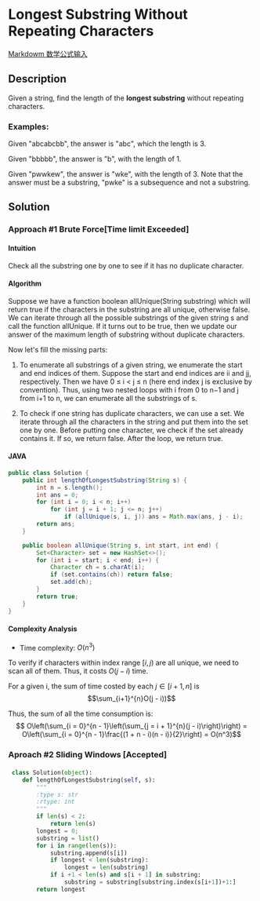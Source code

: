 # Longest Substring Without Repeating Characters
[Markdowm 数学公式输入](http://www.cnblogs.com/q735613050/p/7253073.html)
## Description
Given a string, find the length of the **longest substring** without repeating characters.

### Examples:

Given "abcabcbb", the answer is "abc", which the length is 3.

Given "bbbbb", the answer is "b", with the length of 1.

Given "pwwkew", the answer is "wke", with the length of 3. Note that the answer must be a substring, "pwke" is a subsequence and not a substring.

## Solution

### Approach #1 Brute Force[Time limit Exceeded]

#### Intuition

Check all the substring one by one to see if it has no duplicate character.

#### Algorithm
Suppose we have a function boolean allUnique(String substring) which will return true if the characters in the substring are all unique, otherwise false. We can iterate through all the possible substrings of the given string s and call the function allUnique. If it turns out to be true, then we update our answer of the maximum length of substring without duplicate characters.

Now let's fill the missing parts:

1. To enumerate all substrings of a given string, we enumerate the start and end indices of them. Suppose the start and end indices are ii and jj, respectively. Then we have 0 ≤ i < j ≤ n (here end index j is exclusive by convention). Thus, using two nested loops with i from 0 to n−1 and j from i+1 to n, we can enumerate all the substrings of s.

2. To check if one string has duplicate characters, we can use a set. We iterate through all the characters in the string and put them into the set one by one. Before putting one character, we check if the set already contains it. If so, we return false. After the loop, we return true.


#### JAVA
```java
public class Solution {
    public int lengthOfLongestSubstring(String s) {
        int n = s.length();
        int ans = 0;
        for (int i = 0; i < n; i++)
            for (int j = i + 1; j <= n; j++)
                if (allUnique(s, i, j)) ans = Math.max(ans, j - i);
        return ans;
    }

    public boolean allUnique(String s, int start, int end) {
        Set<Character> set = new HashSet<>();
        for (int i = start; i < end; i++) {
            Character ch = s.charAt(i);
            if (set.contains(ch)) return false;
            set.add(ch);
        }
        return true;
    }
}

```
#### Complexity Analysis
- Time complexity: $O(n^3)$

To verify if characters within index range $[i,j)$ are all unique, we need to scan all of them. Thus, it costs $O(j - i)$ time.

For a given i, the sum of time costed by each $j \in [i+1, n]$ is
$$\sum_{i+1}^{n}O(j - i))$$

Thus, the sum of all the time consumption is: 
$$ O\left(\sum_{i = 0}^{n - 1}\left(\sum_{j = i + 1}^{n}(j - i)\right)\right) = O\left(\sum_{i = 0}^{n - 1}\frac{(1 + n - i)(n - i)}{2}\right) = O(n^3)$$

### Aproach #2 Sliding Windows [Accepted]
####

```python
 class Solution(object):
    def lengthOfLongestSubstring(self, s):
        """
        :type s: str
        :rtype: int
        """
        if len(s) < 2:
            return len(s)
        longest = 0;
        substring = list()
        for i in range(len(s)):
            substring.append(s[i])
            if longest < len(substring):
                longest = len(substring)
            if i +1 < len(s) and s[i + 1] in substring:
                substring = substring[substring.index(s[i+1])+1:]
        return longest
```

